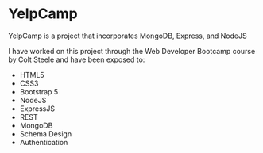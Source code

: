 # YelpCamp
YelpCamp is a project that incorporates MongoDB, Express, and NodeJS

I have worked on this project through the Web Developer Bootcamp course by Colt Steele and have been exposed to:

* HTML5
* CSS3
* Bootstrap 5
* NodeJS
* ExpressJS
* REST
* MongoDB
* Schema Design
* Authentication
